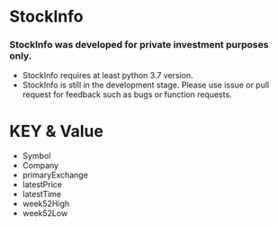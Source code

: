 # StockInfo

### StockInfo was developed for private investment purposes only.
- StockInfo requires at least python 3.7 version.
- StockInfo is still in the development stage. Please use issue or pull request for feedback such as bugs or function requests.

# KEY & Value

- Symbol
- Company
- primaryExchange
- latestPrice
- latestTime
- week52High
- week52Low 
